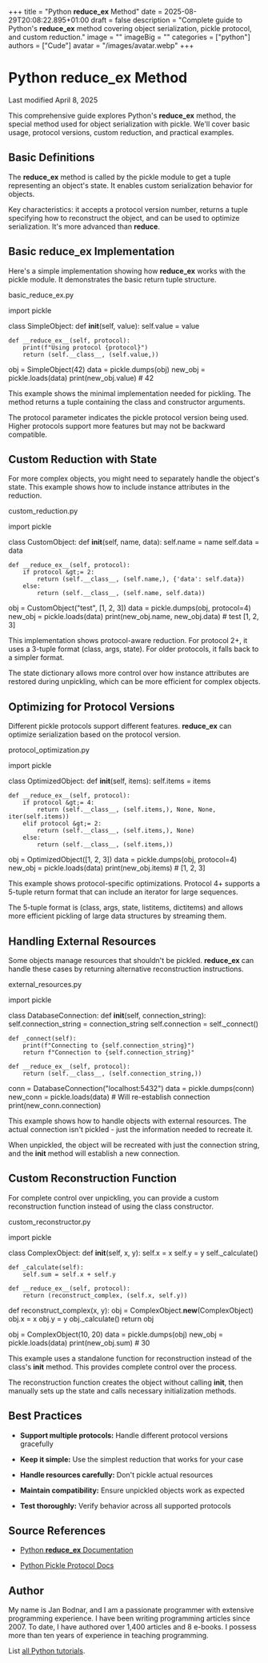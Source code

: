 +++
title = "Python __reduce_ex__ Method"
date = 2025-08-29T20:08:22.895+01:00
draft = false
description = "Complete guide to Python's __reduce_ex__ method covering object serialization, pickle protocol, and custom reduction."
image = ""
imageBig = ""
categories = ["python"]
authors = ["Cude"]
avatar = "/images/avatar.webp"
+++

# Python __reduce_ex__ Method

Last modified April 8, 2025

This comprehensive guide explores Python's __reduce_ex__ method, the
special method used for object serialization with pickle. We'll cover basic usage,
protocol versions, custom reduction, and practical examples.

## Basic Definitions

The __reduce_ex__ method is called by the pickle module to get a
tuple representing an object's state. It enables custom serialization behavior
for objects.

Key characteristics: it accepts a protocol version number, returns a tuple
specifying how to reconstruct the object, and can be used to optimize
serialization. It's more advanced than __reduce__.

## Basic __reduce_ex__ Implementation

Here's a simple implementation showing how __reduce_ex__ works with
the pickle module. It demonstrates the basic return tuple structure.

basic_reduce_ex.py
  

import pickle

class SimpleObject:
    def __init__(self, value):
        self.value = value
    
    def __reduce_ex__(self, protocol):
        print(f"Using protocol {protocol}")
        return (self.__class__, (self.value,))

obj = SimpleObject(42)
data = pickle.dumps(obj)
new_obj = pickle.loads(data)
print(new_obj.value)  # 42

This example shows the minimal implementation needed for pickling. The method
returns a tuple containing the class and constructor arguments.

The protocol parameter indicates the pickle protocol version being used. Higher
protocols support more features but may not be backward compatible.

## Custom Reduction with State

For more complex objects, you might need to separately handle the object's state.
This example shows how to include instance attributes in the reduction.

custom_reduction.py
  

import pickle

class CustomObject:
    def __init__(self, name, data):
        self.name = name
        self.data = data
    
    def __reduce_ex__(self, protocol):
        if protocol &gt;= 2:
            return (self.__class__, (self.name,), {'data': self.data})
        else:
            return (self.__class__, (self.name, self.data))

obj = CustomObject("test", [1, 2, 3])
data = pickle.dumps(obj, protocol=4)
new_obj = pickle.loads(data)
print(new_obj.name, new_obj.data)  # test [1, 2, 3]

This implementation shows protocol-aware reduction. For protocol 2+, it uses a
3-tuple format (class, args, state). For older protocols, it falls back to a
simpler format.

The state dictionary allows more control over how instance attributes are
restored during unpickling, which can be more efficient for complex objects.

## Optimizing for Protocol Versions

Different pickle protocols support different features. __reduce_ex__
can optimize serialization based on the protocol version.

protocol_optimization.py
  

import pickle

class OptimizedObject:
    def __init__(self, items):
        self.items = items
    
    def __reduce_ex__(self, protocol):
        if protocol &gt;= 4:
            return (self.__class__, (self.items,), None, None, iter(self.items))
        elif protocol &gt;= 2:
            return (self.__class__, (self.items,), None)
        else:
            return (self.__class__, (self.items,))

obj = OptimizedObject([1, 2, 3])
data = pickle.dumps(obj, protocol=4)
new_obj = pickle.loads(data)
print(new_obj.items)  # [1, 2, 3]

This example shows protocol-specific optimizations. Protocol 4+ supports a 5-tuple
return format that can include an iterator for large sequences.

The 5-tuple format is (class, args, state, listitems, dictitems) and allows more
efficient pickling of large data structures by streaming them.

## Handling External Resources

Some objects manage resources that shouldn't be pickled. __reduce_ex__
can handle these cases by returning alternative reconstruction instructions.

external_resources.py
  

import pickle

class DatabaseConnection:
    def __init__(self, connection_string):
        self.connection_string = connection_string
        self.connection = self._connect()
    
    def _connect(self):
        print(f"Connecting to {self.connection_string}")
        return f"Connection to {self.connection_string}"
    
    def __reduce_ex__(self, protocol):
        return (self.__class__, (self.connection_string,))

conn = DatabaseConnection("localhost:5432")
data = pickle.dumps(conn)
new_conn = pickle.loads(data)  # Will re-establish connection
print(new_conn.connection)

This example shows how to handle objects with external resources. The actual
connection isn't pickled - just the information needed to recreate it.

When unpickled, the object will be recreated with just the connection string,
and the __init__ method will establish a new connection.

## Custom Reconstruction Function

For complete control over unpickling, you can provide a custom reconstruction
function instead of using the class constructor.

custom_reconstructor.py
  

import pickle

class ComplexObject:
    def __init__(self, x, y):
        self.x = x
        self.y = y
        self._calculate()
    
    def _calculate(self):
        self.sum = self.x + self.y
    
    def __reduce_ex__(self, protocol):
        return (reconstruct_complex, (self.x, self.y))

def reconstruct_complex(x, y):
    obj = ComplexObject.__new__(ComplexObject)
    obj.x = x
    obj.y = y
    obj._calculate()
    return obj

obj = ComplexObject(10, 20)
data = pickle.dumps(obj)
new_obj = pickle.loads(data)
print(new_obj.sum)  # 30

This example uses a standalone function for reconstruction instead of the class's
__init__ method. This provides complete control over the process.

The reconstruction function creates the object without calling __init__,
then manually sets up the state and calls necessary initialization methods.

## Best Practices

- **Support multiple protocols:** Handle different protocol versions gracefully

- **Keep it simple:** Use the simplest reduction that works for your case

- **Handle resources carefully:** Don't pickle actual resources

- **Maintain compatibility:** Ensure unpickled objects work as expected

- **Test thoroughly:** Verify behavior across all supported protocols

## Source References

- [Python __reduce_ex__ Documentation](https://docs.python.org/3/library/pickle.html#object.__reduce_ex__)

- [Python Pickle Protocol Docs](https://docs.python.org/3/library/pickle.html#pickle-protocol)

## Author

My name is Jan Bodnar, and I am a passionate programmer with extensive
programming experience. I have been writing programming articles since 2007.
To date, I have authored over 1,400 articles and 8 e-books. I possess more
than ten years of experience in teaching programming.

List [all Python tutorials](/python/).